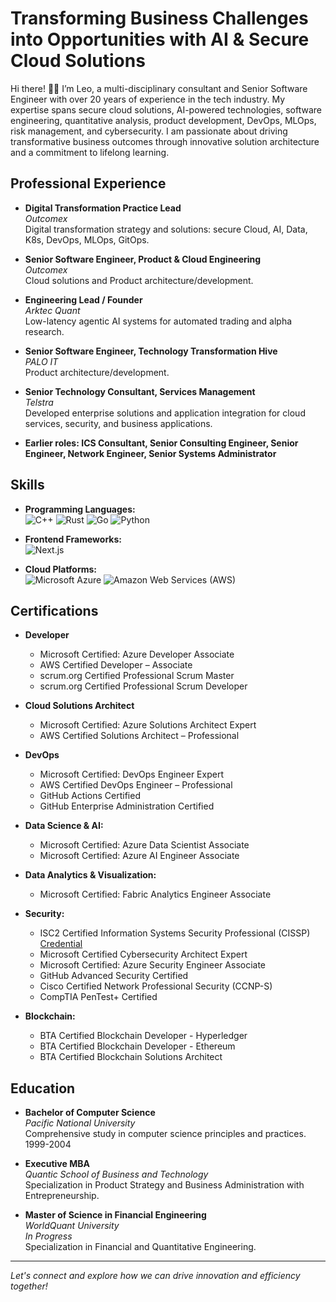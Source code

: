 # Transforming Business Challenges into Opportunities with AI & Secure Cloud Solutions

Hi there! 👋🏻 I’m Leo, a multi-disciplinary consultant and Senior Software Engineer with over 20 years of experience in the tech industry. My expertise spans secure cloud solutions, AI-powered technologies, software engineering, quantitative analysis, product development, DevOps, MLOps, risk management, and cybersecurity. I am passionate about driving transformative business outcomes through innovative solution architecture and a commitment to lifelong learning.

## Professional Experience

- **Digital Transformation Practice Lead**  
  *Outcomex*  
  Digital transformation strategy and solutions: secure Cloud, AI, Data, K8s, DevOps, MLOps, GitOps.

- **Senior Software Engineer, Product & Cloud Engineering**  
  *Outcomex*  
  Cloud solutions and Product architecture/development.

- **Engineering Lead / Founder**  
  *Arktec Quant*  
  Low-latency agentic AI systems for automated trading and alpha research.
  
- **Senior Software Engineer, Technology Transformation Hive**  
  *PALO IT*  
  Product architecture/development.

- **Senior Technology Consultant, Services Management**  
  *Telstra*  
  Developed enterprise solutions and application integration for cloud services, security, and business applications.

- **Earlier roles: ICS Consultant, Senior Consulting Engineer, Senior Engineer, Network Engineer, Senior Systems Administrator**  

## Skills

- **Programming Languages:**  
  ![C++](https://img.shields.io/badge/C++-00599C?style=flat-square&logo=c%2B%2B&logoColor=white)
  ![Rust](https://img.shields.io/badge/Rust-000000?style=flat-square&logo=rust&logoColor=white)
  ![Go](https://img.shields.io/badge/Go-00ADD8?style=flat-square&logo=go&logoColor=white)
  ![Python](https://img.shields.io/badge/Python-3776AB?style=flat-square&logo=python&logoColor=white)

- **Frontend Frameworks:**  
  ![Next.js](https://img.shields.io/badge/Next.js-000000?style=flat-square&logo=next.js&logoColor=white)

- **Cloud Platforms:**  
  ![Microsoft Azure](https://img.shields.io/badge/Microsoft%20Azure-0078D4?style=flat-square&logo=microsoft-azure&logoColor=white)
  ![Amazon Web Services (AWS)](https://img.shields.io/badge/Amazon%20AWS-232F3E?style=flat-square&logo=amazon-aws&logoColor=white)

## Certifications

- **Developer**  
  - Microsoft Certified: Azure Developer Associate
  - AWS Certified Developer – Associate
  - scrum.org Certified Professional Scrum Master
  - scrum.org Certified Professional Scrum Developer

- **Cloud Solutions Architect**  
  - Microsoft Certified: Azure Solutions Architect Expert
  - AWS Certified Solutions Architect – Professional

- **DevOps**
  - Microsoft Certified: DevOps Engineer Expert
  - AWS Certified DevOps Engineer – Professional
  - GitHub Actions Certified
  - GitHub Enterprise Administration Certified

- **Data Science & AI:**  
  - Microsoft Certified: Azure Data Scientist Associate
  - Microsoft Certified: Azure AI Engineer Associate

- **Data Analytics & Visualization:**  
  - Microsoft Certified: Fabric Analytics Engineer Associate
 
- **Security:**  
  - ISC2 Certified Information Systems Security Professional (CISSP) [Credential](https://www.credly.com/badges/f6434fc0-a162-4233-bd0d-809c3bb8f1af)
  - Microsoft Certified Cybersecurity Architect Expert
  - Microsoft Certified: Azure Security Engineer Associate
  - GitHub Advanced Security Certified
  - Cisco Certified Network Professional Security (CCNP-S)
  - CompTIA PenTest+ Certified
 
- **Blockchain:**  
  - BTA Certified Blockchain Developer - Hyperledger 
  - BTA Certified Blockchain Developer - Ethereum
  - BTA Certified Blockchain Solutions Architect

## Education

- **Bachelor of Computer Science**  
  *Pacific National University*  
  Comprehensive study in computer science principles and practices.
  1999-2004
  
- **Executive MBA**  
  *Quantic School of Business and Technology*  
  Specialization in Product Strategy and Business Administration with Entrepreneurship.

- **Master of Science in Financial Engineering**  
  *WorldQuant University*  
  *In Progress*  
  Specialization in Financial and Quantitative Engineering.


---

*Let's connect and explore how we can drive innovation and efficiency together!*
